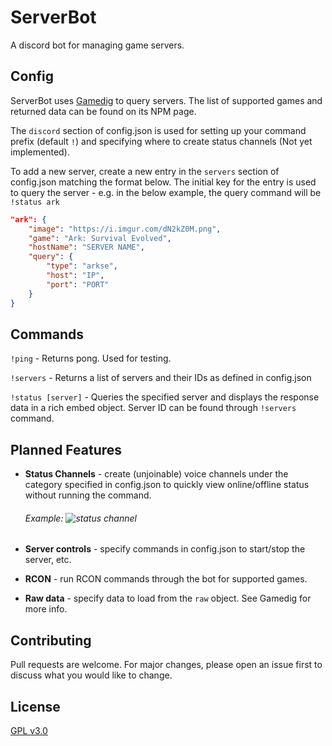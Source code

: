 # ServerBot

A discord bot for managing game servers.

## Config

ServerBot uses [Gamedig](https://www.npmjs.com/package/gamedig) to query servers. The list of supported games and returned data can be found on its NPM page.

The `discord` section of config.json is used for setting up your command prefix (default `!`) and specifying where to create status channels (Not yet implemented).

To add a new server, create a new entry in the `servers` section of config.json matching the format below. The initial key for the entry is used to query the server - e.g. in the below example, the query command will be `!status ark`

```json
"ark": {
    "image": "https://i.imgur.com/dN2kZ0M.png",
    "game": "Ark: Survival Evolved",
    "hostName": "SERVER NAME",
    "query": {
        "type": "arkse",
        "host": "IP",
        "port": "PORT"
    }
}
```

## Commands

`!ping` - Returns pong. Used for testing.

`!servers` - Returns a list of servers and their IDs as defined in config.json

`!status [server]` - Queries the specified server and displays the response data in a rich embed object. Server ID can be found through `!servers` command.

## Planned Features

-  **Status Channels** - create (unjoinable) voice channels under the category specified in config.json to quickly view online/offline status without running the command. 

   ###### Example:      ![status channel](https://i.imgur.com/orWGMMD.png)

- **Server controls** - specify commands in config.json to start/stop the server, etc.

- **RCON** - run RCON commands through the bot for supported games.

- **Raw data** - specify data to load from the `raw` object. See Gamedig for more info.

## Contributing
Pull requests are welcome. For major changes, please open an issue first to discuss what you would like to change.

## License
[GPL v3.0](https://choosealicense.com/licenses/gpl-3.0/)